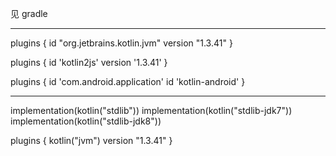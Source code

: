 见 gradle

---

plugins {
    id "org.jetbrains.kotlin.jvm" version "1.3.41"
}


plugins {
    id 'kotlin2js' version '1.3.41'
}


plugins {
    id 'com.android.application'
    id 'kotlin-android'
}

---

implementation(kotlin("stdlib"))
implementation(kotlin("stdlib-jdk7"))
implementation(kotlin("stdlib-jdk8"))


plugins {
    kotlin("jvm") version "1.3.41"
}